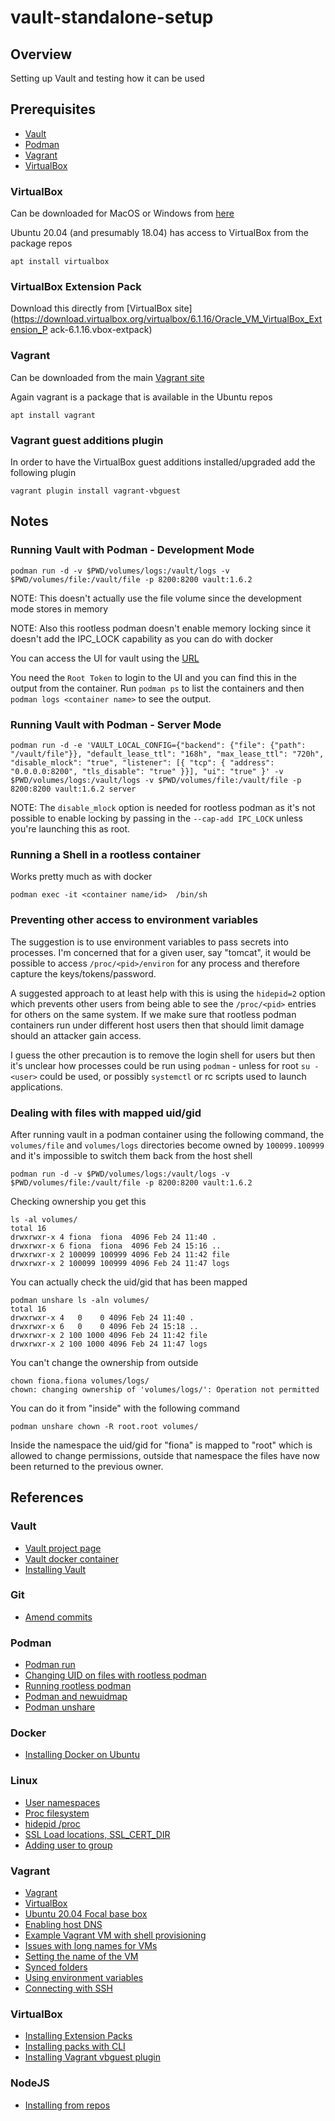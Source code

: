 # vault-standalone-setup

## Overview

Setting up Vault and testing how it can be used




## Prerequisites 

* [Vault](https://learn.hashicorp.com/tutorials/vault/getting-started-install)
* [Podman](https://podman.io)
* [Vagrant](https://www.vagrantup.com)
* [VirtualBox](https://www.virtualbox.org)

### VirtualBox 

Can be downloaded for MacOS or Windows from [here](https://www.virtualbox.org)

Ubuntu 20.04 (and presumably 18.04) has access to VirtualBox from the package repos

```
apt install virtualbox
```


### VirtualBox Extension Pack

Download this directly from [VirtualBox site](https://download.virtualbox.org/virtualbox/6.1.16/Oracle_VM_VirtualBox_Extension_P
ack-6.1.16.vbox-extpack)



### Vagrant

Can be downloaded from the main [Vagrant site](https://www.vagrantup.com)


Again vagrant is a package that is available in the Ubuntu repos

```
apt install vagrant
```


### Vagrant guest additions plugin

In order to have the VirtualBox guest additions installed/upgraded add the following plugin

```
vagrant plugin install vagrant-vbguest
```



## Notes

### Running Vault with Podman - Development Mode

```
podman run -d -v $PWD/volumes/logs:/vault/logs -v $PWD/volumes/file:/vault/file -p 8200:8200 vault:1.6.2
```

NOTE: This doesn't actually use the file volume since the development mode stores in memory

NOTE: Also this rootless podman doesn't enable memory locking since it doesn't add the IPC_LOCK
capability as you can do with docker

You can access the UI for vault using the [URL](http://localhost:8200/ui)

You need the `Root Token` to login to the UI and you can find this in the output from the container.
Run `podman ps` to list the containers and then `podman logs <container name>` to see the output.


### Running Vault with Podman - Server Mode

```
podman run -d -e 'VAULT_LOCAL_CONFIG={"backend": {"file": {"path": "/vault/file"}}, "default_lease_ttl": "168h", "max_lease_ttl": "720h", "disable_mlock": "true", "listener": [{ "tcp": { "address": "0.0.0.0:8200", "tls_disable": "true" }}], "ui": "true" }' -v $PWD/volumes/logs:/vault/logs -v $PWD/volumes/file:/vault/file -p 8200:8200 vault:1.6.2 server
```

NOTE: The `disable_mlock` option is needed for rootless podman as it's not possible to enable locking by passing in the 
`--cap-add IPC_LOCK` unless you're launching this as root.



### Running a Shell in a rootless container

Works pretty much as with docker

```
podman exec -it <container name/id>  /bin/sh
```


### Preventing other access to environment variables

The suggestion is to use environment variables to pass secrets into processes.  I'm concerned that for a 
given user, say "tomcat", it would be possible to access `/proc/<pid>/environ` for any process and 
therefore capture the keys/tokens/password.

A suggested approach to at least help with this is using the `hidepid=2` option which prevents other 
users from being able to see the `/proc/<pid>` entries for others on the same system.  If we make sure that 
rootless podman containers run under different host users then that should limit damage should an attacker
gain access.

I guess the other precaution is to remove the login shell for users but then it's unclear how processes could 
be run using `podman` - unless for root `su - <user>` could be used, or possibly `systemctl` or rc scripts used to 
launch applications.



### Dealing with files with mapped uid/gid

After running vault in a podman container using the following command, the `volumes/file` and `volumes/logs`
directories become owned by `100099.100999` and it's impossible to switch them back from the host shell

```
podman run -d -v $PWD/volumes/logs:/vault/logs -v $PWD/volumes/file:/vault/file -p 8200:8200 vault:1.6.2
```

Checking ownership you get this

```
ls -al volumes/
total 16
drwxrwxr-x 4 fiona  fiona  4096 Feb 24 11:40 .
drwxrwxr-x 6 fiona  fiona  4096 Feb 24 15:16 ..
drwxrwxr-x 2 100099 100999 4096 Feb 24 11:42 file
drwxrwxr-x 2 100099 100999 4096 Feb 24 11:47 logs
```

You can actually check the uid/gid that has been mapped

```
podman unshare ls -aln volumes/
total 16
drwxrwxr-x 4   0    0 4096 Feb 24 11:40 .
drwxrwxr-x 6   0    0 4096 Feb 24 15:18 ..
drwxrwxr-x 2 100 1000 4096 Feb 24 11:42 file
drwxrwxr-x 2 100 1000 4096 Feb 24 11:47 logs
```

You can't change the ownership from outside

```
chown fiona.fiona volumes/logs/
chown: changing ownership of 'volumes/logs/': Operation not permitted
```

You can do it from "inside" with the following command

```
podman unshare chown -R root.root volumes/
```

Inside the namespace the uid/gid for "fiona" is mapped to "root" which is allowed to change permissions,
outside that namespace the files have now been returned to the previous owner.


## References

### Vault

* [Vault project page](https://www.vaultproject.io)
* [Vault docker container](https://hub.docker.com/_/vault)
* [Installing Vault](https://learn.hashicorp.com/tutorials/vault/getting-started-install)



### Git

* [Amend commits](https://www.git-tower.com/learn/git/faq/change-author-name-email/)


### Podman 

* [Podman run](http://docs.podman.io/en/latest/markdown/podman-run.1.html)
* [Changing UID on files with rootless podman](https://github.com/containers/podman/issues/7052)
* [Running rootless podman](https://www.redhat.com/sysadmin/rootless-podman-makes-sense)
* [Podman and newuidmap](https://superuser.com/questions/1529632/why-is-a-normal-user-allowed-to-give-away-a-file-folder-by-running-podman-unsha)
* [Podman unshare](https://www.mankier.com/1/podman-unshare)

### Docker

* [Installing Docker on Ubuntu](https://docs.docker.com/engine/install/ubuntu/)


### Linux

* [User namespaces](https://manpages.debian.org/buster/manpages/user_namespaces.7.en.html#User_and_group_ID_mappings:_uid_map_and_gid_map)
* [Proc filesystem](https://www.kernel.org/doc/Documentation/filesystems/proc.txt)
* [hidepid /proc](https://linux-audit.com/linux-system-hardening-adding-hidepid-to-proc/)
* [SSL Load locations, SSL_CERT_DIR](https://www.openssl.org/docs/man1.1.0/man3/SSL_CTX_set_default_verify_paths.html)
* [Adding user to group](https://www.howtogeek.com/50787/add-a-user-to-a-group-or-second-group-on-linux/)


### Vagrant

* [Vagrant](https://www.vagrantup.com)
* [VirtualBox](https://www.virtualbox.org)
* [Ubuntu 20.04 Focal base box](https://app.vagrantup.com/ubuntu/boxes/focal64)
* [Enabling host DNS](http://station.clancats.com/3-vagrant-settings-you-should-check-out-to-optimize-your-vm/)
* [Example Vagrant VM with shell provisioning](https://github.com/Hiklas/vagrant_get_into_tech_php)
* [Issues with long names for VMs](https://forums.virtualbox.org/viewtopic.php?f=7&t=41660)
* [Setting the name of the VM](https://stackoverflow.com/questions/17845637/how-to-change-vagrant-default-machine-name)
* [Synced folders](https://www.vagrantup.com/docs/synced-folders/basic_usage)
* [Using environment variables](https://stackoverflow.com/questions/19648088/pass-environment-variables-to-vagrant-shell-provisioner)
* [Connecting with SSH](https://stackoverflow.com/questions/22643177/ssh-onto-vagrant-box-with-different-username)


### VirtualBox

* [Installing Extension Packs](https://www.virtualbox.org/manual/ch01.html#intro-installing)
* [Installing packs with CLI](https://www.techrepublic.com/article/how-to-manually-install-the-virtualbox-extension-pack/)
* [Installing Vagrant vbguest plugin](https://stackoverflow.com/questions/43492322/vagrant-was-unable-to-mount-virtualbox-shared-folders)


### NodeJS

* [Installing from repos](https://github.com/nodesource/distributions/blob/master/README.md)
